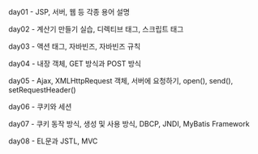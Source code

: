 day01 - JSP, 서버, 웹 등 각종 용어 설명

day02 - 계산기 만들기 실습, 디렉티브 태그, 스크립트 태그

day03 - 액션 태그, 자바빈즈, 자바빈즈 규칙

day04 - 내장 객체, GET 방식과 POST 방식

day05 - Ajax, XMLHttpRequest 객체, 서버에 요청하기, open(), send(), setRequestHeader()

day06 - 쿠키와 세션

day07 - 쿠키 동작 방식, 생성 및 사용 방식, DBCP, JNDI, MyBatis Framework

day08 - EL문과 JSTL, MVC
